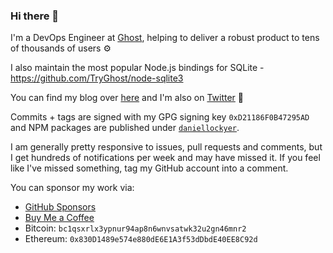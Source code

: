 ### Hi there 👋

I'm a DevOps Engineer at [Ghost](https://ghost.org), helping to deliver a robust product to tens of thousands of users :gear:

I also maintain the most popular Node.js bindings for SQLite - https://github.com/TryGhost/node-sqlite3

You can find my blog over [here](https://daniellockyer.com) and I'm also on [Twitter](https://twitter.com/daniellockyer) :star2:

Commits + tags are signed with my GPG signing key `0xD21186F0B47295AD` and NPM packages are published under [`daniellockyer`](https://www.npmjs.com/~daniellockyer).

I am generally pretty responsive to issues, pull requests and comments, but I get hundreds of notifications per week and may have missed it. If you feel like I've missed something, tag my GitHub account into a comment.

You can sponsor my work via:

* [GitHub Sponsors](https://github.com/sponsors/daniellockyer)
* [Buy Me a Coffee](https://www.buymeacoffee.com/daniellockyer)
* Bitcoin: `bc1qsxrlx3ypnur94ap8n6wnvsatwk32u2gn46mnr2`
* Ethereum: `0x830D1489e574e880dE6E1A3f53dDbdE40EE8C92d`
